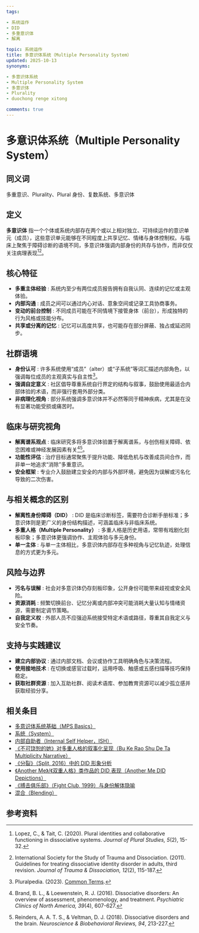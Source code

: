 ```yaml
---
tags:

- 系统运作
- DID
- 多重意识体
- 解离

topic: 系统运作
title: 多意识体系统（Multiple Personality System）
updated: 2025-10-13
synonyms:

- 多意识体系统
- Multiple Personality System
- 多意识体
- Plurality
- duochong renge xitong

comments: true
---
```


# 多意识体系统（Multiple Personality System）

## 同义词

多重意识、Plurality、Plural 身份、复数系统、多意识体

## 定义

**多意识体** 指一个个体或系统内部存在两个或以上相对独立、可持续运作的意识单元（成员），这些意识单元能够在不同程度上共享记忆、情绪与身体控制权。与临床上聚焦于障碍诊断的语境不同，多意识体强调内部身份的共存与协作，而非仅仅关注病理表现[^plurality-def][^isstd-guideline]。

## 核心特征

- **多重主体经验** : 系统内至少有两位成员报告拥有自我认同、连续的记忆或主观体验。
- **内部沟通** : 成员之间可以通过内心对话、意象空间或记录工具协商事务。
- **变动的前台控制** : 不同成员可能在不同情境下接管身体（前台），形成独特的行为风格或技能分布。
- **共享或分离的记忆** : 记忆可以高度共享，也可能存在部分屏蔽、独占或延迟同步。

## 社群语境

- **身份认可** : 许多系统使用“成员”（alter）或“子系统”等词汇描述内部角色，以强调每位成员的主观真实与自主性[^pluralpedia-glossary]。
- **强调自定意义** : 社区倡导尊重系统自行界定的结构与叙事，鼓励使用最适合内部体验的术语，而非强行套用外部分类。
- **非病理化视角** : 部分系统强调多意识体并不必然等同于精神疾病，尤其是在没有显著功能受损或痛苦时。

## 临床与研究视角

- **解离谱系观点** : 临床研究多将多意识体验置于解离谱系，与创伤相关障碍、依恋困难或神经发展因素有关[^brand2016][^reinders2018]。
- **功能性评估** : 治疗目标通常聚焦于提升功能、降低危机与改善成员间合作，而非单一地追求“消除”多重意识。
- **安全框架** : 专业介入鼓励建立安全的内部与外部环境，避免因为误解或污名化导致的二次伤害。

## 与相关概念的区别

- **解离性身份障碍（DID）** : DID 是临床诊断标签，需要符合诊断手册标准；多意识体则是更广义的身份结构描述，可涵盖临床与非临床系统。
- **多重人格（Multiple Personality）** : 多重人格是历史用语，常带有戏剧化刻板印象；多意识体更强调协作、主观体验与多元身份。
- **单一主体** : 与单一主体相比，多意识体内部存在多种视角与记忆轨迹，处理信息的方式更为多元。

## 风险与边界

- **污名与误解** : 社会对多意识体仍存刻板印象，公开身份可能带来歧视或安全风险。
- **资源消耗** : 频繁切换前台、记忆分离或内部冲突可能消耗大量认知与情绪资源，需要制定调节策略。
- **自我定义权** : 外部人员不应强迫系统接受特定术语或路径，尊重其自我定义与安全节奏。

## 支持与实践建议

- **建立内部协议** : 通过内部文档、会议或协作工具明确角色与决策流程。
- **使用接地技术** : 在切换或感官过载时，运用呼吸、触感或五感扫描等技巧保持稳定。
- **获取社群资源** : 加入互助社群、阅读术语库、参加教育资源可以减少孤立感并获取经验分享。

## 相关条目

- [多意识体系统基础（MPS Basics）](Mps-Basics.md)
- [系统（System）](System.md)
- [内部自助者（Internal Self Helper，ISH）](Internal-Self-Helper-ISH.md)
- [《不可饶恕的她》对多重人格的叙事化呈现（Bu Ke Rao Shu De Ta Multiplicity Narrative）](Bu-Ke-Raoshu-De-Ta-Multiplicity-Narrative.md)
- [《分裂》（Split, 2016）中的 DID 形象分析](Split-2016-DID-Representation.md)
- [《Another Me》/《双重人格》类作品的 DID 表现（Another Me DID Depictions）](Another-Me-DID-Depictions.md)
- [《搏击俱乐部》（Fight Club, 1999）与身份解体隐喻](Fight-Club-1999-Identity-Metaphor.md)
- [混合（Blending）](Blending.md)

## 参考资料

[^plurality-def]: Lopez, C., & Tait, C. (2020). Plural identities and collaborative functioning in dissociative systems. *Journal of Plural Studies, 5*(2), 15-32.
[^isstd-guideline]: International Society for the Study of Trauma and Dissociation. (2011). Guidelines for treating dissociative identity disorder in adults, third revision. *Journal of Trauma & Dissociation, 12*(2), 115-187.
[^pluralpedia-glossary]: Pluralpedia. (2023). [Common Terms](https://pluralpedia.org/w/Category:Common_Terms).
[^brand2016]: Brand, B. L., & Loewenstein, R. J. (2016). Dissociative disorders: An overview of assessment, phenomenology, and treatment. *Psychiatric Clinics of North America, 39*(4), 607-627.
[^reinders2018]: Reinders, A. A. T. S., & Veltman, D. J. (2018). Dissociative disorders and the brain. *Neuroscience & Biobehavioral Reviews, 94*, 213-227.
